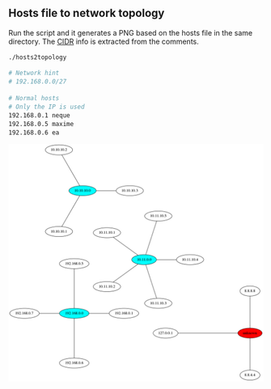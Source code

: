 ## Hosts file to network topology
Run the script and it generates a PNG based on the hosts file in the same
directory. The [CIDR](https://en.wikipedia.org/wiki/CIDR) info is extracted from
the comments.
```bash
./hosts2topology
```
```bash
# Network hint
# 192.168.0.0/27

# Normal hosts
# Only the IP is used
192.168.0.1 neque
192.168.0.5 maxime
192.168.0.6 ea
```

![](topology.png)
